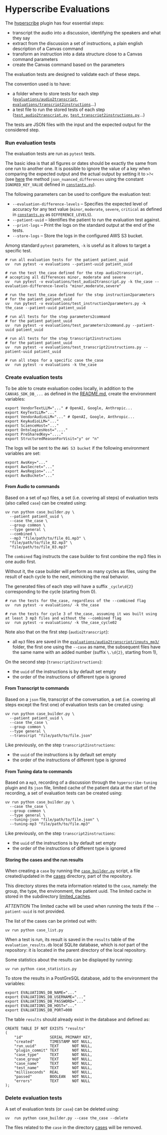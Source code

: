 Hyperscribe Evaluations
=======================

The [hyperscribe](../hyperscribe) plugin has four essential steps:

* transcript the audio into a discussion, identifying the speakers and what they say
* extract from the discussion a set of instructions, a plain english description of a Canvas command
* transform an instruction into a data structure close to a Canvas command parameters
* create the Canvas command based on the parameters

The evaluation tests are designed to validate each of these steps.

The convention used is to have:

- a folder where to store tests for each step ([`evaluations/audio2transcript`](./audio2transcript), [
  `evaluations/transcript2instructions`](./transcript2instructions)...)
- a test file to run the stored tests of each step ([`test_audio2transcript.py`](test_audio2transcript.py), [
  `test_transcript2instructions.py`](test_transcript2instructions.py)...)

The tests are JSON files with the input and the expected output for the considered step.

### Run evaluation tests

The evaluation tests are run as `pytest` tests.

The basic idea is that all figures or dates should be exactly the same from one run to another one.
It is possible to ignore the value of a key when comparing the expected output and the actual output by setting it to `>?<`
(see [here](./helper_evaluation.py) the method `json_nuanced_differences` using the constant `IGNORED_KEY_VALUE` defined in
[`constants.py`](./constants.py)).

The following parameters can be used to configure the evaluation test:

- `--evaluation-difference-levels` – Specifies the expected level of accuracy for any text value (`minor`, `moderate`, `severe`, `critical` as
  defined in [`constants.py`](./constants.py) as `DIFFERENCE_LEVELS`).
- `--patient-uuid` – Identifies the patient to run the evaluation test against.
- `--print-logs` – Print the logs on the standard output at the end of the tests.
- `--store-logs` – Store the logs in the configured AWS S3 bucket.

Among standard `pytest` parameters, `-k` is useful as it allows to target a specific test.

```shell
# run all evaluation tests for the patient patient_uuid
uv  run pytest -v evaluations --patient-uuid patient_uuid

# run the test the_case defined for the step audio2transcript, 
# accepting all differences minor, moderate and severe
uv  run pytest -v evaluations/test_audio2transcript.py -k the_case --evaluation-difference-levels "minor,moderate,severe"

# run the test the_case defined for the step instruction2parameters 
# for the patient patient_uuid
uv  run pytest -v evaluations/test_instruction2parameters.py -k the_case --patient-uuid patient_uuid

# run all tests for the step parameters2command 
# for the patient patient_uuid
uv  run pytest -v evaluations/test_parameters2command.py --patient-uuid patient_uuid

# run all tests for the step transcript2instructions 
# for the patient patient_uuid
uv  run pytest -v evaluations/test_transcript2instructions.py --patient-uuid patient_uuid

# run all steps for a specific case the_case
uv  run pytest -v evaluations -k the_case
```

### Create evaluation tests

To be able to create evaluation codes locally, in addition to the `CANVAS_SDK_DB_...` as defined in the [README.md](../hyperscribe/README.md), create
the environment variables:

```shell
export VendorTextLLM="..." # OpenAI, Google, Anthropic...
export KeyTextLLM="..."
export VendorAudioLLM="..." # OpenAI, Google, Anthropic...
export KeyAudioLLM="..."
export ScienceHost="..."
export OntologiesHost="...."
export PreSharedKey="...."
export StructuredReasonForVisit="y" or "n"
```

The logs will be sent to the `AWS S3 bucket` if the following environment variables are set:

```shell
export AwsKey="..."
export AwsSecret="..."
export AwsRegion="..."
export AwsBucket="..."
```

#### From Audio to commands

Based on a set of `mp3` files, a set (i.e. covering all steps) of evaluation tests (also called `case`) can be created using:

```shell
uv run python case_builder.py \
  --patient patient_uuid \
  --case the_case \
  --group common \
  --type general \
  --combined \
  --mp3 "file/path/to/file_01.mp3" \
  "file/path/to/file_02.mp3" \
  "file/path/to/file_03.mp3"
```

The `combined` flag instructs the case builder to first combine the mp3 files in one audio first.

Without it, the case builder will perform as many cycles as files, using the result of each cycle to the next, mimicking the real behavior.

The generated files of each step will have a suffix `_cycle\d{2}` corresponding to the cycle (starting from 0). 

```shell
# run the tests for the_case, regardless of the --combined flag 
uv  run pytest -v evaluations/ -k the_case

# run the tests for cycle 3 of the_case, assuming it was built using at least 3 mp3 files and without the --combined flag
uv  run pytest -v evaluations/ -k the_case_cycle02
```

Note also that on the first step (`audio2transcript`):

- all `mp3` files are saved in the [`evaluations/audio2transcript/inputs_mp3/`](audio2transcript/inputs_mp3) folder, the first one using the `--case`
  as name, the subsequent files have the same name with an added number (suffix `\.\d{2}`, starting from 1),

On the second step (`transcript2instructions`):

- the `uuid` of the instructions is by default set empty
- the order of the instructions of different type is ignored

#### From Transcript to commands

Based on a `json` file, transcript of the conversation, a set (i.e. covering all steps except the first one) of evaluation tests can be created using:

```shell
uv run python case_builder.py \
  --patient patient_uuid \
  --case the_case \
  --group common \
  --type general \
  --transcript "file/path/to/file.json"
```

Like previously, on the step `transcript2instructions`:

- the `uuid` of the instructions is by default set empty
- the order of the instructions of different type is ignored

#### From Tuning data to commands

Based on a `mp3`, recording of a discussion through the `hyperscribe-tuning` plugin and its `json` file, limited cache of the patient data at the
start of the recording, a set of evaluation tests can be created using:

```shell
uv run python case_builder.py \
  --case the_case \
  --group common \
  --type general \
  --tuning-json "file/path/to/file.json" \
  --tuning-mp3 "file/path/to/file.mp3"
```

Like previously, on the step `transcript2instructions`:

- the `uuid` of the instructions is by default set empty
- the order of the instructions of different type is ignored

#### Storing the cases and the run results

When creating a `case` by running the [`case_builder.py`](../case_builder.py) script, a file created/updated in the [cases](datastores/cases)
directory, part of the repository.

This directory stores the meta information related to the `case`, namely: the group, the type, the environment, the patient uuid.
The limited cache in stored in the subdirectory [limited_caches](datastores/cases/limited_caches).

*ATTENTION* The limited cache will be used when running the tests if the `--patient-uuid` is not provided.

The list of the cases can be printed out with:

```shell
uv run python case_list.py
```

When a test is run, its result is saved in the `results` table of the `evaluation_results.db` local SQLite database,
which is *not* part of the repository: it is located in the parent directory of the local repository.

Some statistics about the results can be displayed by running:

```shell
uv run python case_statistics.py
```

To store the results in a PostGreSQL database, add to the environment the variables:

```shell
export EVALUATIONS_DB_NAME="..."
export EVALUATIONS_DB_USERNAME="..."
export EVALUATIONS_DB_PASSWORD="..."
export EVALUATIONS_DB_HOST="..."
export EVALUATIONS_DB_PORT=000
```

The table `results` should already exist in the database and defined as:

```postgresql
CREATE TABLE IF NOT EXISTS "results"
(
    "id"            SERIAL PRIMARY KEY,
    "created"       TIMESTAMP NOT NULL,
    "run_uuid"      TEXT      NOT NULL,
    "plugin_commit" TEXT      NOT NULL,
    "case_type"     TEXT      NOT NULL,
    "case_group"    TEXT      NOT NULL,
    "case_name"     TEXT      NOT NULL,
    "test_name"     TEXT      NOT NULL,
    "milliseconds"  REAL      NOT NULL,
    "passed"        BOOLEAN   NOT NULL,
    "errors"        TEXT      NOT NULL
);
```

### Delete evaluation tests

A set of evaluation tests (or `case`) can be deleted using:

```shell
uv  run python case_builder.py --case the_case --delete
```

The files related to the `case` in the directory [cases](datastores/cases) will be removed.